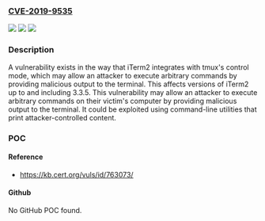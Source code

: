 ### [CVE-2019-9535](https://cve.mitre.org/cgi-bin/cvename.cgi?name=CVE-2019-9535)
![](https://img.shields.io/static/v1?label=Product&message=iTerm2&color=blue)
![](https://img.shields.io/static/v1?label=Version&message=3.3.5%3C%3D%203.3.5%20&color=brighgreen)
![](https://img.shields.io/static/v1?label=Vulnerability&message=CWE-349&color=brighgreen)

### Description

A vulnerability exists in the way that iTerm2 integrates with tmux's control mode, which may allow an attacker to execute arbitrary commands by providing malicious output to the terminal. This affects versions of iTerm2 up to and including 3.3.5. This vulnerability may allow an attacker to execute arbitrary commands on their victim's computer by providing malicious output to the terminal. It could be exploited using command-line utilities that print attacker-controlled content.

### POC

#### Reference
- https://kb.cert.org/vuls/id/763073/

#### Github
No GitHub POC found.

